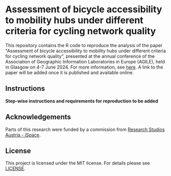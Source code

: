 # Assessment of bicycle accessibility to mobility hubs under different criteria for cycling network quality

This repository contains the R code to reproduce the analysis of the paper "Assessment of bicycle accessibility to mobility hubs under different criteria for cycling network quality", presented at the annual conference of the Association of Geographic Information Laboratories in Europe (AGILE), held in Glasgow on 4-7 June 2024. For more information, see [here](https://agile-gi.eu/conference-2024). A link to the paper will be added once it is published and available online.

## Instructions

**Step-wise instructions and requirements for reproduction to be added**

## Acknowledgements

Parts of this research were funded by a commission from [Research Studios Austria - iSpace](https://ispace.maps.arcgis.com/home/index.html).

## License

This project is licensed under the MIT license. For details please see [LICENSE](LICENSE).
